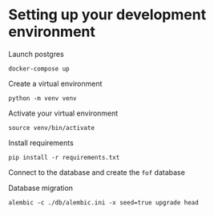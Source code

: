 # Setting up your development environment

Launch postgres

```
docker-compose up
```

Create a virtual environment

```
python -m venv venv
```

Activate your virtual environment

```
source venv/bin/activate
```

Install requirements

```
pip install -r requirements.txt
```

Connect to the database and create the `fof` database

Database migration

```
alembic -c ./db/alembic.ini -x seed=true upgrade head
```
